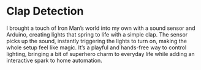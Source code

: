# Clap Detection 
I brought a touch of Iron Man’s world into my own with a sound sensor and Arduino, creating lights that spring to life with a simple clap. The sensor picks up the sound, instantly triggering the lights to turn on, making the whole setup feel like magic. It’s a playful and hands-free way to control lighting, bringing a bit of superhero charm to everyday life while adding an interactive spark to home automation.
